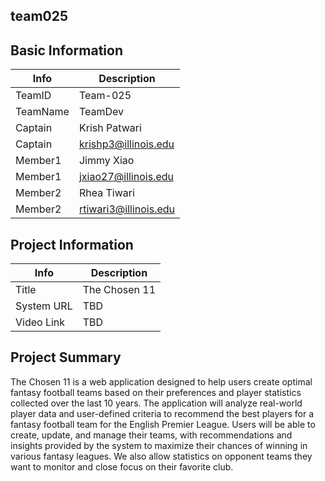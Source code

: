 ## team025

## Basic Information

|   Info      |        Description     |
| ----------- | ---------------------- |
| TeamID      |        Team-025      |
| TeamName    |        TeamDev        |
| Captain     |      Krish Patwari   |
| Captain     |  krishp3@illinois.edu  |
| Member1     |       Jimmy Xiao      |
| Member1     |   jxiao27@illinois.edu  |
| Member2     |         Rhea Tiwari               |
| Member2     |   rtiwari3@illinois.edu                   |


## Project Information

|   Info      |        Description     |
| ----------- | ---------------------- |
|  Title      |  The Chosen 11  |
| System URL  |      TBD    |
| Video Link  |      TBD    |

## Project Summary

The Chosen 11 is a web application designed to help users create optimal fantasy football teams based on their preferences and player statistics collected over the last 10 years. The application will analyze real-world player data and user-defined criteria to recommend the best players for a fantasy football team for the English Premier League. Users will be able to create, update, and manage their teams, with recommendations and insights provided by the system to maximize their chances of winning in various fantasy leagues. We also allow statistics on opponent teams they want to monitor and close focus on their favorite club.




